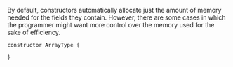 By default, constructors automatically allocate just the amount of memory needed for the fields they contain. However, there are some cases in which the programmer might want more control over the memory used for the sake of efficiency.



```
constructor ArrayType {
	
}

```